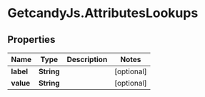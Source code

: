 # GetcandyJs.AttributesLookups

## Properties

Name | Type | Description | Notes
------------ | ------------- | ------------- | -------------
**label** | **String** |  | [optional] 
**value** | **String** |  | [optional] 


